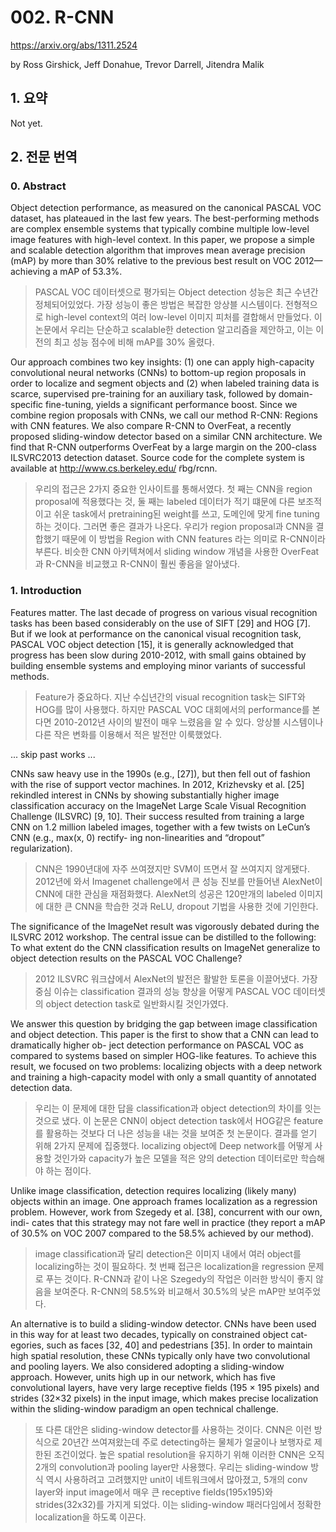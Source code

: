 # 002. R-CNN

https://arxiv.org/abs/1311.2524

by Ross Girshick, Jeff Donahue, Trevor Darrell, Jitendra Malik

## 1. 요약

Not yet.

## 2. 전문 번역

### 0. Abstract

Object detection performance, as measured on the canonical PASCAL VOC dataset, has plateaued in the last few years. The best-performing methods are complex ensemble systems that typically combine multiple low-level image features with high-level context. In this paper, we propose a simple and scalable detection algorithm that improves mean average precision (mAP) by more than 30% relative to the previous best result on VOC 2012—achieving a mAP of 53.3%.

> PASCAL VOC 데이터셋으로 평가되는 Object detection 성능은 최근 수년간 정체되어있었다. 가장 성능이 좋은 방법은 복잡한 앙상블 시스템이다. 전형적으로 high-level context의 여러 low-level 이미지 피처를 결합해서 만들었다. 이 논문에서 우리는 단순하고 scalable한 detection 알고리즘을 제안하고, 이는 이전의 최고 성능 점수에 비해 mAP를 30% 올렸다.

Our approach combines two key insights: (1) one can apply high-capacity convolutional neural networks (CNNs) to bottom-up region proposals in order to localize and segment objects and (2) when labeled training data is scarce, supervised pre-training for an auxiliary task, followed by domain-specific fine-tuning, yields a significant performance boost. Since we combine region proposals with CNNs, we call our method R-CNN: Regions with CNN features. We also compare R-CNN to OverFeat, a recently proposed sliding-window detector based on a similar CNN architecture. We find that R-CNN outperforms OverFeat by a large margin on the 200-class ILSVRC2013 detection dataset. Source code for the complete system is available at http://www.cs.berkeley.edu/ ̃rbg/rcnn.

> 우리의 접근은 2가지 중요한 인사이트를 통해서였다. 첫 째는 CNN을 region proposal에 적용했다는 것, 둘 째는 labeled 데이터가 적기 떄문에 다른 보조적이고 쉬운 task에서 pretraining된 weight를 쓰고, 도메인에 맞게 fine tuning 하는 것이다. 그러면 좋은 결과가 나온다. 우리가 region proposal과 CNN을 결합했기 때문에 이 방법을 Region with CNN features 라는 의미로 R-CNN이라 부른다. 비슷한 CNN 아키텍쳐에서 sliding window 개념을 사용한 OverFeat과 R-CNN을 비교했고 R-CNN이 훨씬 좋음을 알아냈다.

### 1. Introduction

Features matter. The last decade of progress on various visual recognition tasks has been based considerably on the use of SIFT [29] and HOG [7]. But if we look at performance on the canonical visual recognition task, PASCAL VOC object detection [15], it is generally acknowledged that progress has been slow during 2010-2012, with small gains obtained by building ensemble systems and employing minor variants of successful methods.

> Feature가 중요하다. 지난 수십년간의 visual recognition task는 SIFT와 HOG를 많이 사용했다. 하지만 PASCAL VOC 대회에서의 performance를 본다면 2010-2012년 사이의 발전이 매우 느렸음을 알 수 있다. 앙상블 시스템이나 다른 작은 변화를 이용해서 적은 발전만 이룩했었다.

... skip past works ...

CNNs saw heavy use in the 1990s (e.g., [27]), but then fell out of fashion with the rise of support vector machines. In 2012, Krizhevsky et al. [25] rekindled interest in CNNs by showing substantially higher image classification accuracy on the ImageNet Large Scale Visual Recognition Challenge (ILSVRC) [9, 10]. Their success resulted from training a large CNN on 1.2 million labeled images, together with a few twists on LeCun’s CNN (e.g., max(x, 0) rectify- ing non-linearities and “dropout” regularization).

> CNN은 1990년대에 자주 쓰여졌지만 SVM이 뜨면서 잘 쓰여지지 않게됐다. 2012년에 와서 Imagenet challenge에서 큰 성능 진보를 만들어낸 AlexNet이 CNN에 대한 관심을 재점화했다. AlexNet의 성공은 120만개의 labeled 이미지에 대한 큰 CNN을 학습한 것과 ReLU, dropout 기법을 사용한 것에 기인한다.

The significance of the ImageNet result was vigorously debated during the ILSVRC 2012 workshop. The central issue can be distilled to the following: To what extent do the CNN classification results on ImageNet generalize to object detection results on the PASCAL VOC Challenge?

> 2012 ILSVRC 워크샵에서 AlexNet의 발전은 활발한 토론을 이끌어냈다. 가장 중심 이슈는 classification 결과의 성능 향상을 어떻게 PASCAL VOC 데이터셋의 object detection task로 일반화시킬 것인가였다.

We answer this question by bridging the gap between image classification and object detection. This paper is the first to show that a CNN can lead to dramatically higher ob- ject detection performance on PASCAL VOC as compared to systems based on simpler HOG-like features. To achieve this result, we focused on two problems: localizing objects with a deep network and training a high-capacity model with only a small quantity of annotated detection data.

> 우리는 이 문제에 대한 답을 classification과 object detection의 차이를 잇는 것으로 냈다. 이 논문은 CNN이 object detection task에서 HOG같은 feature를 활용하는 것보다 더 나은 성능을 내는 것을 보여준 첫 논문이다. 결과를 얻기 위해 2가지 문제에 집중했다. localizing object에 Deep network를 어떻게 사용할 것인가와 capacity가 높은 모델을 적은 양의 detection 데이터로만 학습해야 하는 점이다.

Unlike image classification, detection requires localizing (likely many) objects within an image. One approach frames localization as a regression problem. However, work from Szegedy et al. [38], concurrent with our own, indi- cates that this strategy may not fare well in practice (they report a mAP of 30.5% on VOC 2007 compared to the 58.5% achieved by our method).

> image classification과 달리 detection은 이미지 내에서 여러 object를 localizing하는 것이 필요하다. 첫 번째 접근은 localization을 regression 문제로 푸는 것이다. R-CNN과 같이 나온 Szegedy의 작업은 이러한 방식이 좋지 않음을 보여준다. R-CNN의 58.5%와 비교해서 30.5%의 낮은 mAP만 보여주었다.

An alternative is to build a sliding-window detector. CNNs have been used in this way for at least two decades, typically on constrained object cat- egories, such as faces [32, 40] and pedestrians [35]. In order to maintain high spatial resolution, these CNNs typically only have two convolutional and pooling layers. We also considered adopting a sliding-window approach. However, units high up in our network, which has five convolutional layers, have very large receptive fields (195 × 195 pixels) and strides (32×32 pixels) in the input image, which makes precise localization within the sliding-window paradigm an open technical challenge.

> 또 다른 대안은 sliding-window detector를 사용하는 것이다. CNN은 이런 방식으로 20년간 쓰여져왔는데 주로 detecting하는 물체가 얼굴이나 보행자로 제한된 조건이었다. 높은 spatial resolution을 유지하기 위해 이러한 CNN은 오직 2개의 convolution과 pooling layer만 사용했다. 우리는 sliding-window 방식 역시 사용하려고 고려했지만 unit이 네트워크에서 많아졌고, 5개의 conv layer와 input image에서 매우 큰 receptive fields(195x195)와 strides(32x32)를 가지게 되었다. 이는 sliding-window 패러다임에서 정확한 localization을 하도록 이끈다.
